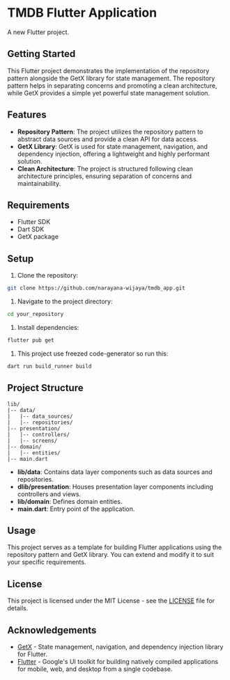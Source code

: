 # TMDB Flutter Application

A new Flutter project.

## Getting Started

This Flutter project demonstrates the implementation of the repository pattern alongside the GetX library for state management. The repository pattern helps in separating concerns and promoting a clean architecture, while GetX provides a simple yet powerful state management solution.

## Features

- **Repository Pattern**: The project utilizes the repository pattern to abstract data sources and provide a clean API for data access.
- **GetX Library**: GetX is used for state management, navigation, and dependency injection, offering a lightweight and highly performant solution.
- **Clean Architecture**: The project is structured following clean architecture principles, ensuring separation of concerns and maintainability.

## Requirements

- Flutter SDK
- Dart SDK
- GetX package

## Setup

1. Clone the repository:

```bash
git clone https://github.com/narayana-wijaya/tmdb_app.git
```

1. Navigate to the project directory:

```bash
cd your_repository
```

1. Install dependencies:

```bash
flutter pub get
```

1. This project use freezed code-generator so run this:

```bash
dart run build_runner build
```

## Project Structure

```
lib/
|-- data/
|   |-- data_sources/
|   |-- repositories/
|-- presentation/
|   |-- controllers/
|   |-- screens/
|-- domain/
|   |-- entities/
|-- main.dart

```

- **lib/data**: Contains data layer components such as data sources and repositories.
- **dlib/presentation**: Houses presentation layer components including controllers and views.
- **lib/domain**: Defines domain entities.
- **main.dart**: Entry point of the application.

## Usage

This project serves as a template for building Flutter applications using the repository pattern and GetX library. You can extend and modify it to suit your specific requirements.

## License

This project is licensed under the MIT License - see the [LICENSE](https://www.notion.so/narayanawijaya/LICENSE) file for details.

## Acknowledgements

- [GetX](https://pub.dev/packages/get) - State management, navigation, and dependency injection library for Flutter.
- [Flutter](https://flutter.dev/) - Google's UI toolkit for building natively compiled applications for mobile, web, and desktop from a single codebase.